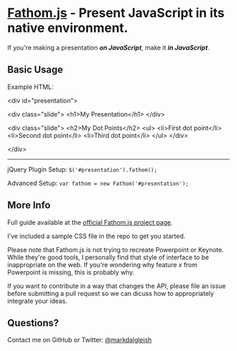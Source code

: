 [Fathom.js](http://markdalgleish.com/projects/fathom) - Present JavaScript in its native environment.
=====================================================================================================

If you're making a presentation ***on JavaScript***, make it ***in JavaScript***.

Basic Usage
-----------

Example HTML:

&lt;div id="presentation"&gt;

  &lt;div class="slide"&gt;
    &lt;h1&gt;My Presentation&lt;/h1&gt;
  &lt;/div&gt;
  
  &lt;div class="slide"&gt;
    &lt;h2&gt;My Dot Points&lt;/h2&gt;
    &lt;ul&gt;
      &lt;li&gt;First dot point&lt;/li&gt;
      &lt;li&gt;Second dot point&lt;/li&gt;
      &lt;li&gt;Third dot point&lt;/li&gt;
    &lt;/ul&gt;
  &lt;/div&gt;
  
&lt;/div&gt;

---

jQuery Plugin Setup: ```$('#presentation').fathom();```

Advanced Setup: ```var fathom = new Fathom('#presentation');``` 

More Info
---------

Full guide available at the [official Fathom.js project page](http://markdalgleish.com/projects/fathom).

I've included a sample CSS file in the repo to get you started.

Please note that Fathom.js is not trying to recreate Powerpoint or Keynote. While they're good tools, I personally find that style of interface to be inappropriate on the web. If you're wondering why feature *x* from Powerpoint is missing, this is probably why.

If you want to contribute in a way that changes the API, please file an issue before submitting a pull request so we can dicuss how to appropriately integrate your ideas.

Questions?
----------

Contact me on GitHub or Twitter: [@markdalgleish](http://twitter.com/markdalgleish)